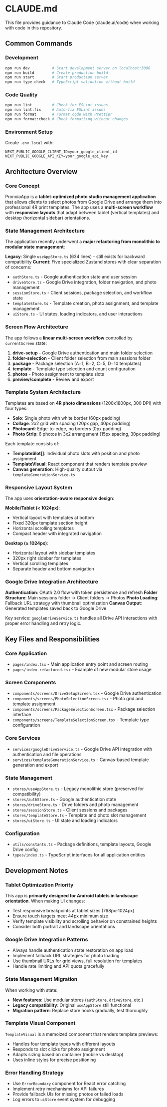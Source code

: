 # CLAUDE.md

This file provides guidance to Claude Code (claude.ai/code) when working with code in this repository.

## Common Commands

### Development
```bash
npm run dev          # Start development server on localhost:3000
npm run build        # Create production build
npm run start        # Start production server
npm run type-check   # TypeScript validation without build
```

### Code Quality
```bash
npm run lint         # Check for ESLint issues
npm run lint:fix     # Auto-fix ESLint issues  
npm run format       # Format code with Prettier
npm run format:check # Check formatting without changes
```

### Environment Setup
Create `.env.local` with:
```env
NEXT_PUBLIC_GOOGLE_CLIENT_ID=your_google_client_id
NEXT_PUBLIC_GOOGLE_API_KEY=your_google_api_key
```

## Architecture Overview

### Core Concept
PronoiaApp is a **tablet-optimized photo studio management application** that allows clients to select photos from Google Drive and arrange them into professional 4R print templates. The app uses a **multi-screen workflow** with **responsive layouts** that adapt between tablet (vertical templates) and desktop (horizontal sidebar) orientations.

### State Management Architecture
The application recently underwent a **major refactoring from monolithic to modular state management**:

**Legacy**: Single `useAppStore.ts` (634 lines) - still exists for backward compatibility
**Current**: Five specialized Zustand stores with clear separation of concerns:

- `authStore.ts` - Google authentication state and user session
- `driveStore.ts` - Google Drive integration, folder navigation, and photo management  
- `sessionStore.ts` - Client sessions, package selection, and workflow state
- `templateStore.ts` - Template creation, photo assignment, and template management
- `uiStore.ts` - UI states, loading indicators, and user interactions

### Screen Flow Architecture
The app follows a **linear multi-screen workflow** controlled by `currentScreen` state:

1. **drive-setup** - Google Drive authentication and main folder selection
2. **folder-selection** - Client folder selection from main sessions folder
3. **package** - Package selection (A=1, B=2, C=5, D=10 templates)  
4. **template** - Template type selection and count configuration
5. **photos** - Photo assignment to template slots
6. **preview/complete** - Review and export

### Template System Architecture
Templates are based on **4R photo dimensions** (1200x1800px, 300 DPI) with four types:
- **Solo**: Single photo with white border (60px padding)
- **Collage**: 2x2 grid with spacing (20px gap, 40px padding)
- **Photocard**: Edge-to-edge, no borders (0px padding)
- **Photo Strip**: 6 photos in 3x2 arrangement (15px spacing, 30px padding)

Each template consists of:
- **TemplateSlot[]**: Individual photo slots with position and photo assignment
- **TemplateVisual**: React component that renders template preview
- **Canvas generation**: High-quality output via `templateGenerationService.ts`

### Responsive Layout System
The app uses **orientation-aware responsive design**:

**Mobile/Tablet (< 1024px)**:
- Vertical layout with templates at bottom
- Fixed 320px template section height
- Horizontal scrolling templates
- Compact header with integrated navigation

**Desktop (≥ 1024px)**:
- Horizontal layout with sidebar templates
- 320px right sidebar for templates
- Vertical scrolling templates
- Separate header and bottom navigation

### Google Drive Integration Architecture
**Authentication**: OAuth 2.0 flow with token persistence and refresh
**Folder Structure**: Main sessions folder → Client folders → Photos
**Photo Loading**: Fallback URL strategy with thumbnail optimization
**Canvas Output**: Generated templates saved back to Google Drive

Key service: `googleDriveService.ts` handles all Drive API interactions with proper error handling and retry logic.

## Key Files and Responsibilities

### Core Application
- `pages/index.tsx` - Main application entry point and screen routing
- `pages/index-refactored.tsx` - Example of new modular store usage

### Screen Components  
- `components/screens/DriveSetupScreen.tsx` - Google Drive authentication
- `components/screens/PhotoSelectionScreen.tsx` - Photo grid and template assignment
- `components/screens/PackageSelectionScreen.tsx` - Package selection interface
- `components/screens/TemplateSelectionScreen.tsx` - Template type configuration

### Core Services
- `services/googleDriveService.ts` - Google Drive API integration with authentication and file operations
- `services/templateGenerationService.ts` - Canvas-based template generation and export

### State Management
- `stores/useAppStore.ts` - Legacy monolithic store (preserved for compatibility)
- `stores/authStore.ts` - Google authentication state
- `stores/driveStore.ts` - Drive folders and photo management
- `stores/sessionStore.ts` - Client sessions and packages
- `stores/templateStore.ts` - Template and photo slot management
- `stores/uiStore.ts` - UI state and loading indicators

### Configuration
- `utils/constants.ts` - Package definitions, template layouts, Google Drive config
- `types/index.ts` - TypeScript interfaces for all application entities

## Development Notes

### Tablet Optimization Priority
This app is **primarily designed for Android tablets in landscape orientation**. When making UI changes:
- Test responsive breakpoints at tablet sizes (768px-1024px)
- Ensure touch targets meet 44px minimum size
- Verify template visibility and scrolling behavior on constrained heights
- Consider both portrait and landscape orientations

### Google Drive Integration Patterns
- Always handle authentication state restoration on app load
- Implement fallback URL strategies for photo loading
- Use thumbnail URLs for grid views, full resolution for templates
- Handle rate limiting and API quota gracefully

### State Management Migration
When working with state:
- **New features**: Use modular stores (`authStore`, `driveStore`, etc.)
- **Legacy compatibility**: Original `useAppStore` still functional
- **Migration pattern**: Replace store hooks gradually, test thoroughly

### Template Visual Component
`TemplateVisual` is a memoized component that renders template previews:
- Handles four template types with different layouts
- Responds to slot clicks for photo assignment
- Adapts sizing based on container (mobile vs desktop)
- Uses inline styles for precise positioning

### Error Handling Strategy
- Use `ErrorBoundary` component for React error catching
- Implement retry mechanisms for API failures
- Provide fallback UIs for missing photos or failed loads
- Log errors to `uiStore` event system for debugging
